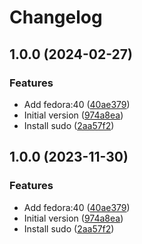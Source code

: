 # Changelog

## 1.0.0 (2024-02-27)


### Features

* Add fedora:40 ([40ae379](https://github.com/agl4/docker-molecule-fedora/commit/40ae37961a55d5a2f298e1400feb59bee9cc8eee))
* Initial version ([974a8ea](https://github.com/agl4/docker-molecule-fedora/commit/974a8ea9527649b0ce854fe3f03fdb49811358ad))
* Install sudo ([2aa57f2](https://github.com/agl4/docker-molecule-fedora/commit/2aa57f2b9c7fe72fe7e309639c8419d851b0fa47))

## 1.0.0 (2023-11-30)


### Features

* Add fedora:40 ([40ae379](https://github.com/agoloncser/docker-molecule-fedora/commit/40ae37961a55d5a2f298e1400feb59bee9cc8eee))
* Initial version ([974a8ea](https://github.com/agoloncser/docker-molecule-fedora/commit/974a8ea9527649b0ce854fe3f03fdb49811358ad))
* Install sudo ([2aa57f2](https://github.com/agoloncser/docker-molecule-fedora/commit/2aa57f2b9c7fe72fe7e309639c8419d851b0fa47))
